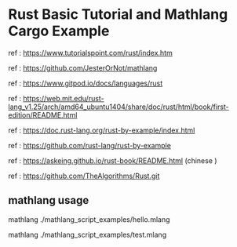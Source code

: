#  Rust Basic Tutorial and Mathlang Cargo Example

ref : https://www.tutorialspoint.com/rust/index.htm

ref : https://github.com/JesterOrNot/mathlang

ref : https://www.gitpod.io/docs/languages/rust

ref : https://web.mit.edu/rust-lang_v1.25/arch/amd64_ubuntu1404/share/doc/rust/html/book/first-edition/README.html

ref : https://doc.rust-lang.org/rust-by-example/index.html

ref : https://github.com/rust-lang/rust-by-example

ref : https://askeing.github.io/rust-book/README.html  (chinese )

ref : https://github.com/TheAlgorithms/Rust.git

## mathlang usage

mathlang ./mathlang_script_examples/hello.mlang 

mathlang ./mathlang_script_examples/test.mlang 
